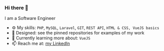 ### Hi there 👋

I am a Software Engineer

- ⚙️ My skills: `PHP`, `MySQL`, `Laravel`, `GIT`, `REST API`, `HTML & CSS, VueJS basics`
- 💅 Designed: see the pinned repositories for examples of my work
- 🌱 Currently learning more about: `VueJS`
- 📫 Reach me at: [my LinkedIn](https://www.linkedin.com/in/toms-koralis/)
